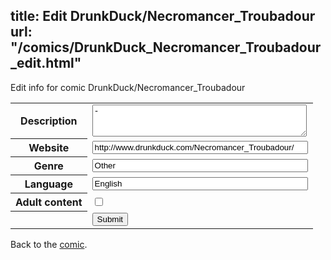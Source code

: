 title: Edit DrunkDuck/Necromancer_Troubadour
url: "/comics/DrunkDuck_Necromancer_Troubadour_edit.html"
---
Edit info for comic DrunkDuck/Necromancer_Troubadour

<form name="comic" action="http://gaepostmail.appspot.com/comic/" method="post">
<table class="comicinfo">
<tr>
<th>Description</th><td><textarea name="description" cols="40" rows="3">-</textarea></td>
</tr>
<tr>
<th>Website</th><td><input type="text" name="url" value="http://www.drunkduck.com/Necromancer_Troubadour/" size="40"/></td>
</tr>
<tr>
<th>Genre</th><td><input type="text" name="genre" value="Other" size="40"/></td>
</tr>
<tr>
<th>Language</th><td><input type="text" name="language" value="English" size="40"/></td>
</tr>
<tr>
<th>Adult content</th><td><input type="checkbox" name="adult" value="adult" /></td>
</tr>
<tr>
<th></th><td>
<input type="hidden" name="comic" value="DrunkDuck_Necromancer_Troubadour" />
<input type="submit" name="submit" value="Submit" />
</td>
</tr>
</table>
</form>

Back to the [comic](DrunkDuck_Necromancer_Troubadour.html).
